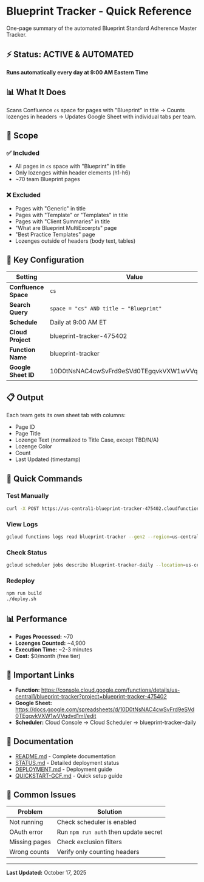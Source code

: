 # Blueprint Tracker - Quick Reference

One-page summary of the automated Blueprint Standard Adherence Master Tracker.

## ⚡ Status: ACTIVE & AUTOMATED

**Runs automatically every day at 9:00 AM Eastern Time**

## 📊 What It Does

Scans Confluence `cs` space for pages with "Blueprint" in title → Counts lozenges in headers → Updates Google Sheet with individual tabs per team.

## 🎯 Scope

### ✅ Included
- All pages in `cs` space with "Blueprint" in title
- Only lozenges within header elements (h1-h6)
- ~70 team Blueprint pages

### ❌ Excluded
- Pages with "Generic" in title
- Pages with "Template" or "Templates" in title
- Pages with "Client Summaries" in title
- "What are Blueprint MultiExcerpts" page
- "Best Practice Templates" page
- Lozenges outside of headers (body text, tables)

## 🔧 Key Configuration

| Setting | Value |
|---------|-------|
| **Confluence Space** | `cs` |
| **Search Query** | `space = "cs" AND title ~ "Blueprint"` |
| **Schedule** | Daily at 9:00 AM ET |
| **Cloud Project** | blueprint-tracker-475402 |
| **Function Name** | blueprint-tracker |
| **Google Sheet ID** | 10D0tNsNAC4cwSvFrd9eSVd0TEgqvkVXW1wVVqdvd1mI |

## 📋 Output

Each team gets its own sheet tab with columns:
- Page ID
- Page Title
- Lozenge Text (normalized to Title Case, except TBD/N/A)
- Lozenge Color
- Count
- Last Updated (timestamp)

## 🚀 Quick Commands

### Test Manually
```bash
curl -X POST https://us-central1-blueprint-tracker-475402.cloudfunctions.net/blueprint-tracker
```

### View Logs
```bash
gcloud functions logs read blueprint-tracker --gen2 --region=us-central1 --limit=50
```

### Check Status
```bash
gcloud scheduler jobs describe blueprint-tracker-daily --location=us-central1
```

### Redeploy
```bash
npm run build
./deploy.sh
```

## 📊 Performance

- **Pages Processed:** ~70
- **Lozenges Counted:** ~4,900
- **Execution Time:** ~2-3 minutes
- **Cost:** $0/month (free tier)

## 🔗 Important Links

- **Function:** https://console.cloud.google.com/functions/details/us-central1/blueprint-tracker?project=blueprint-tracker-475402
- **Google Sheet:** https://docs.google.com/spreadsheets/d/10D0tNsNAC4cwSvFrd9eSVd0TEgqvkVXW1wVVqdvd1mI/edit
- **Scheduler:** Cloud Console → Cloud Scheduler → blueprint-tracker-daily

## 📖 Documentation

- [README.md](./README.md) - Complete documentation
- [STATUS.md](./STATUS.md) - Detailed deployment status
- [DEPLOYMENT.md](./DEPLOYMENT.md) - Deployment guide
- [QUICKSTART-GCF.md](./QUICKSTART-GCF.md) - Quick setup guide

## 🐛 Common Issues

| Problem | Solution |
|---------|----------|
| Not running | Check scheduler is enabled |
| OAuth error | Run `npm run auth` then update secret |
| Missing pages | Check exclusion filters |
| Wrong counts | Verify only counting headers |

---

**Last Updated:** October 17, 2025
